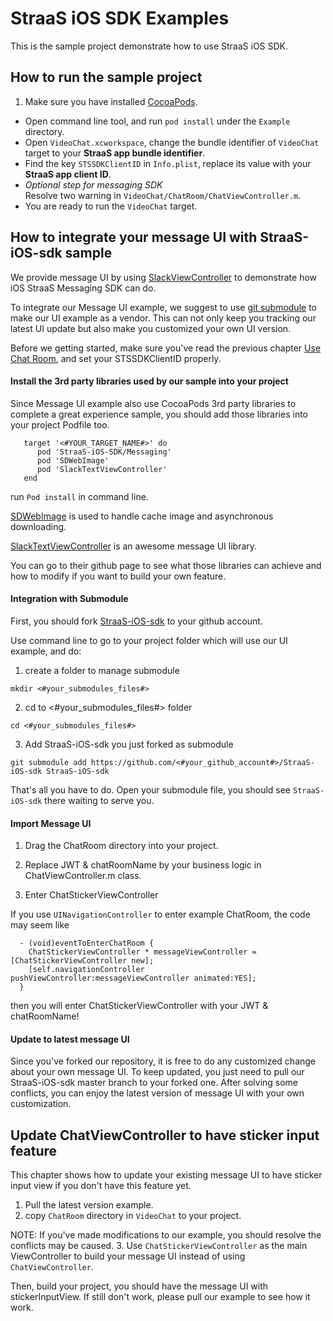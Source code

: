 # StraaS iOS SDK Examples

This is the sample project demonstrate how to use StraaS iOS SDK.

## How to run the sample project

1. Make sure you have installed [CocoaPods](https://guides.cocoapods.org/using/getting-started.html#getting-started).
- Open command line tool, and run `pod install` under the `Example` directory.
- Open `VideoChat.xcworkspace`, change the bundle identifier of `VideoChat` target to your **StraaS app bundle identifier**.
- Find the key `STSSDKClientID` in `Info.plist`, replace its value with your **StraaS app client ID**.
- *Optional step for messaging SDK*<br> Resolve two warning in `VideoChat/ChatRoom/ChatViewController.m`.
- You are ready to run the `VideoChat` target.


## How to integrate your message UI with StraaS-iOS-sdk sample

We provide message UI by using [SlackViewController](https://github.com/slackhq/SlackTextViewController) to demonstrate how iOS StraaS Messaging SDK can do.

To integrate our Message UI example, we suggest to use  [git submodule](https://git-scm.com/book/en/v2/Git-Tools-Submodules) to make our UI example as a vendor. This can not only keep you tracking our latest UI update but also make you customized your own UI version.

Before we getting started, make sure you've read the previous chapter [Use Chat Room](https://github.com/StraaS/StraaS-iOS-sdk/wiki/Messaging-Service#use-chat-room), and set your STSSDKClientID properly.

#### Install the 3rd party libraries used by our sample into your project
Since Message UI example also use CocoaPods 3rd party libraries to complete a great experience sample, you should add those libraries into your project Podfile too.

```
   target '<#YOUR_TARGET_NAME#>' do
      pod 'StraaS-iOS-SDK/Messaging'
      pod 'SDWebImage'
      pod 'SlackTextViewController'
   end

```
run `Pod install` in command line.

[SDWebImage](https://github.com/rs/SDWebImage) is used to handle cache image and asynchronous downloading.

[SlackTextViewController](https://github.com/slackhq/SlackTextViewController) is an awesome message UI library.

You can go to their github page to see what those libraries can achieve and how to modify if you want to build your own feature.


#### Integration with Submodule
First, you should fork [StraaS-iOS-sdk](https://github.com/StraaS/StraaS-iOS-sdk) to your github account.

Use command line to go to your project folder which will use our UI example, and do:

1. create a folder to manage submodule

  `mkdir <#your_submodules_files#>`

2. cd to <#your_submodules_files#> folder

  `cd <#your_submodules_files#>`

3. Add StraaS-iOS-sdk you just forked as submodule

  `git submodule add https://github.com/<#your_github_account#>/StraaS-iOS-sdk StraaS-iOS-sdk`

That's all you have to do. Open your submodule file, you should see `StraaS-iOS-sdk` there waiting to serve you.

#### Import Message UI
1. Drag the ChatRoom directory into your project.

2. Replace JWT & chatRoomName by your business logic in ChatViewController.m class.

3. Enter ChatStickerViewController

  If you use `UINavigationController` to enter example ChatRoom, the code may seem like

```
  - (void)eventToEnterChatRoom {
    ChatStickerViewController * messageViewController = [ChatStickerViewController new];
    [self.navigationController pushViewController:messageViewController animated:YES];
  }
```
then you will enter ChatStickerViewController with your JWT & chatRoomName!

#### Update to latest message UI
Since you've forked our repository, it is free to do any customized change about your own message UI. To keep updated, you just need to pull our StraaS-iOS-sdk master branch to your forked one. After solving some conflicts, you can enjoy the latest version of message UI with your own customization.

## Update ChatViewController to have sticker input feature

This chapter shows how to update your existing message UI to have sticker input view if you don't have this feature yet.

1. Pull the latest version example.
2. copy `ChatRoom` directory in `VideoChat` to your project.

  NOTE: If you've made modifications to our example, you should resolve the conflicts may be caused.
3. Use `ChatStickerViewController` as the main ViewController to build your message UI instead of using `ChatViewController`.

Then, build your project, you should have the message UI with stickerInputView. If still don't work, please pull our example to see how it work.
